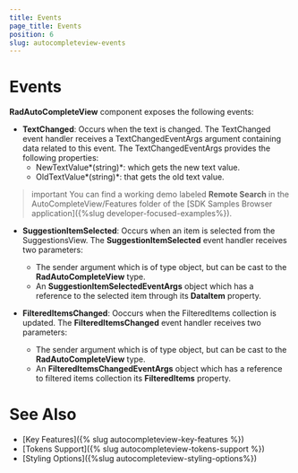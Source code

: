 ```yaml
---
title: Events
page_title: Events
position: 6
slug: autocompleteview-events
---
```


# Events

**RadAutoCompleteView** component exposes the following events:

* **TextChanged**: Occurs when the text is changed. The TextChanged event handler receives a TextChangedEventArgs argument containing data related to this event. The TextChangedEventArgs provides the following properties:
	* NewTextValue*(string)*: which gets the new text value.
	* OldTextValue*(string)*: that gets the old text value.
	
>important You can find a working demo labeled **Remote Search** in the AutoCompleteView/Features folder of the [SDK Samples Browser application]({%slug developer-focused-examples%}).

* **SuggestionItemSelected**: Occurs when an item is selected from the SuggestionsView. The **SuggestionItemSelected** event handler receives two parameters:
	* The sender argument which is of type object, but can be cast to the **RadAutoCompleteView** type.
	* An **SuggestionItemSelectedEventArgs** object which has a reference to the selected item through its **DataItem** property.

* **FilteredItemsChanged**: Ooccurs when the FilteredItems collection is updated. The **FilteredItemsChanged** event handler receives two parameters:
	* The sender argument which is of type object, but can be cast to the **RadAutoCompleteView** type.
	* An **FilteredItemsChangedEventArgs** object which has a reference to filtered items collection its **FilteredItems** property.



# See Also

- [Key Features]({% slug autocompleteview-key-features %})
- [Tokens Support]({% slug autocompleteview-tokens-support %})
- [Styling Options]({%slug autocompleteview-styling-options%})
